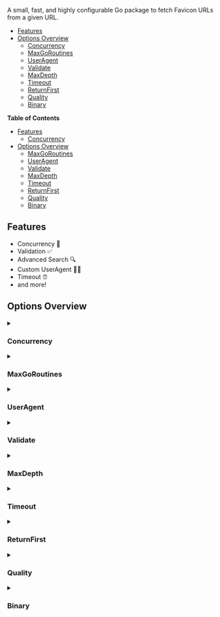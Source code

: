 A small, fast, and highly configurable Go package to fetch Favicon URLs from a given URL.

<!-- @ekalinin/github-markdown-toc -->
<!--ts-->
   * [Features](#features)
   * [Options Overview](#options-overview)
      * [Concurrency](#concurrency)
      * [MaxGoRoutines](#maxgoroutines)
      * [UserAgent](#useragent)
      * [Validate](#validate)
      * [MaxDepth](#maxdepth)
      * [Timeout](#timeout)
      * [ReturnFirst](#returnfirst)
      * [Quality](#quality)
      * [Binary](#binary)

<!-- Created by https://github.com/ekalinin/github-markdown-toc -->
<!-- Added by: devnyxie, at: Thu Jul 11 06:51:42 PM CEST 2024 -->

<!--te-->

**Table of Contents**

- [Features](#features)
  - [Concurrency](#concurrency)
- [Options Overview](#options-overview)
  - [MaxGoRoutines](#maxgoroutines)
  - [UserAgent](#useragent)
  - [Validate](#validate)
  - [MaxDepth](#maxdepth)
  - [Timeout](#timeout)
  - [ReturnFirst](#returnfirst)
  - [Quality](#quality)
  - [Binary](#binary)

<!-- END doctoc generated TOC please keep comment here to allow auto update -->

## Features

- Concurrency 🔀
- Validation ✅
- Advanced Search 🔍
- Custom UserAgent 🕵️‍♂️
- Timeout ⏰
- and more!

## Options Overview

<details>
  <summary><h3>Concurrency</h3></summary>

Type: `boolean`

Default: `false`

Enable or disable concurrent batch fetching.

> ⚠️ Enabling concurrency can increase CPU and memory usage because multiple threads or goroutines are active simultaneously. Simultaneous network requests can increase bandwidth usage, potentially leading to throttling or rate limiting by the server.

</details>

<details>
  <summary><h3>MaxGoRoutines</h3></summary>

Type: `number`

Default: `-1` (no limit)

Requirements:

- Concurrency: `true`

Set the maximum number of concurrent goroutines. This allows for fine-tuning the concurrency level for performance optimization and resource management. The value is set using the [SetLimit](https://pkg.go.dev/golang.org/x/sync/errgroup#Group.SetLimit) method.

</details>

<details>
  <summary><h3>UserAgent</h3></summary>

Type: `string`

Default: `""`

Specify custom User-Agent headers for requests, which can help avoid server rate limiting and blocking mechanisms.

</details>

<details>
  <summary><h3>Validate</h3></summary>

Type: `boolean`

Default: `false`

Validate the favicon URL to ensure it's reachable.

</details>

<details>
  <summary><h3>MaxDepth</h3></summary>

Type: `number`

Default: `2`

Specify the depth level to stop fetching favicons:

    🟢 1: Parsing HTML homepage & checking for favicon rel tags (fast)
    🟡 2: Sending requests for common root and "/public" locations (mediocre)
    🔴 3: Checking, parsing, and searching for favicons in Web App Manifests (slow)

</details>

<details>
  <summary><h3>Timeout</h3></summary>

Type: `number`

Default: `5000`

Set a timeout (in milliseconds) for fetching favicon URLs.

</details>

<details>
  <summary><h3>ReturnFirst</h3></summary>

Type: `boolean`

Default: `false`

When enabled (true), only the first favicon found will be returned.

</details>

<details>
  <summary><h3>Quality</h3></summary>

Type: `number`

Default: `3`

Requirements:

- ReturnFirst: `false`

Values:

1. Low
2. Medium
3. High

Sorts the slice of favicons based on their quality. E.g., `3` will return the highest quality favicons first.

</details>

<details>
  <summary><h3>Binary</h3></summary>

Type: `boolean`

Default: `false`

Requirements:

- ReturnFirst: `true`

Works only when ReturnFirst is enabled. When enabled (true), the function returns the raw binary data of the image instead of its URL.

</details>
